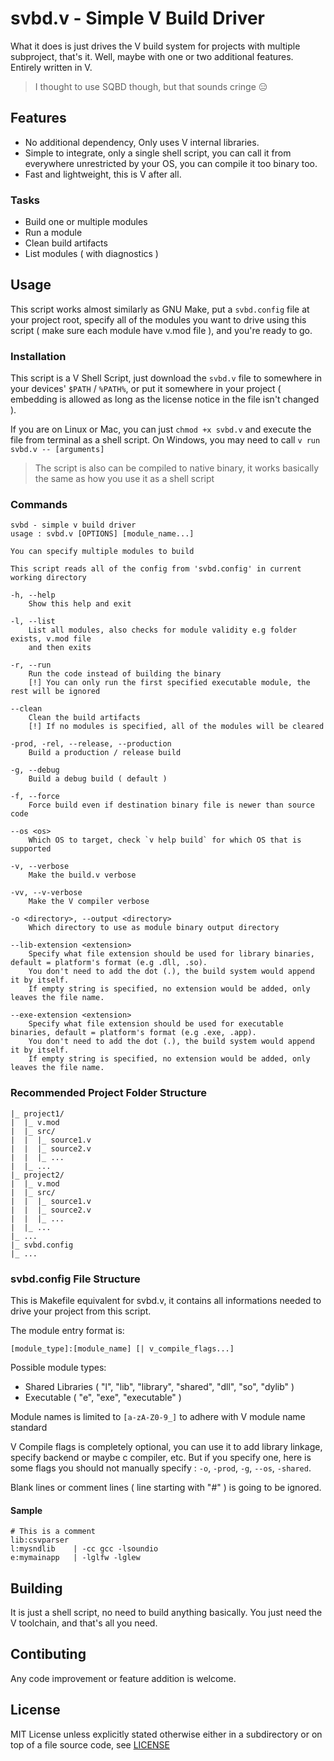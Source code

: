# svbd.v - Simple V Build Driver

What it does is just drives the V build system for projects with multiple subproject, that's it. Well, maybe with one or two additional features. Entirely written in V.

> I thought to use SQBD though, but that sounds cringe 😑

## Features
- No additional dependency, Only uses V internal libraries.
- Simple to integrate, only a single shell script, you can call it from everywhere unrestricted by your OS, you can compile it too binary too.
- Fast and lightweight, this is V after all.

### Tasks
- Build one or multiple modules
- Run a module
- Clean build artifacts
- List modules ( with diagnostics )

## Usage
This script works almost similarly as GNU Make, put a `svbd.config` file at your project root, specify all of the modules
you want to drive using this script ( make sure each module have v.mod file ), and you're ready to go.

### Installation
This script is a V Shell Script, just download the `svbd.v` file to somewhere in your devices' `$PATH` / `%PATH%`, 
or put it somewhere in your project ( embedding is allowed as long as the license notice in the file isn't changed ).

If you are on Linux or Mac, you can just `chmod +x svbd.v` and execute the file from terminal as a shell script. 
On Windows, you may need to call `v run svbd.v -- [arguments]`

> The script is also can be compiled to native binary, it works basically the same as how you use it as a shell script

### Commands
```
svbd - simple v build driver
usage : svbd.v [OPTIONS] [module_name...]

You can specify multiple modules to build

This script reads all of the config from 'svbd.config' in current working directory

-h, --help
	Show this help and exit

-l, --list
	List all modules, also checks for module validity e.g folder exists, v.mod file
	and then exits

-r, --run
	Run the code instead of building the binary
	[!] You can only run the first specified executable module, the rest will be ignored

--clean
	Clean the build artifacts
	[!] If no modules is specified, all of the modules will be cleared

-prod, -rel, --release, --production
	Build a production / release build

-g, --debug
	Build a debug build ( default )

-f, --force
	Force build even if destination binary file is newer than source code

--os <os>
	Which OS to target, check `v help build` for which OS that is supported

-v, --verbose
	Make the build.v verbose

-vv, --v-verbose
	Make the V compiler verbose

-o <directory>, --output <directory>
	Which directory to use as module binary output directory

--lib-extension <extension>
	Specify what file extension should be used for library binaries, default = platform's format (e.g .dll, .so). 
	You don't need to add the dot (.), the build system would append it by itself. 
	If empty string is specified, no extension would be added, only leaves the file name.

--exe-extension <extension>
	Specify what file extension should be used for executable binaries, default = platform's format (e.g .exe, .app). 
	You don't need to add the dot (.), the build system would append it by itself. 
	If empty string is specified, no extension would be added, only leaves the file name.
```

### Recommended Project Folder Structure
```
|_ project1/
|  |_ v.mod
|  |_ src/
|  |  |_ source1.v
|  |  |_ source2.v
|  |  |_ ...
|  |_ ...
|_ project2/
|  |_ v.mod
|  |_ src/
|  |  |_ source1.v
|  |  |_ source2.v
|  |  |_ ...
|  |_ ...
|_ ...
|_ svbd.config
|_ ...
```

### svbd.config File Structure
This is Makefile equivalent for svbd.v, it contains all informations needed to drive your project from this script.

The module entry format is:
```
[module_type]:[module_name] [| v_compile_flags...]
```

Possible module types:
- Shared Libraries ( "l", "lib", "library", "shared", "dll", "so", "dylib" )
- Executable ( "e", "exe", "executable" )

Module names is limited to `[a-zA-Z0-9_]` to adhere with V module name standard

V Compile flags is completely optional, you can use it to add library linkage, specify backend or maybe c compiler, etc. 
But if you specify one, here is some flags you should not manually specify : `-o`, `-prod`, `-g`, `--os`, `-shared`.

Blank lines or comment lines ( line starting with "#" ) is going to be ignored.

#### Sample
```
# This is a comment
lib:csvparser
l:mysndlib    | -cc gcc -lsoundio
e:mymainapp   | -lglfw -lglew
```

## Building
It is just a shell script, no need to build anything basically. You just need the V toolchain, and that's all you need.

## Contibuting
Any code improvement or feature addition is welcome.

## License
MIT License unless explicitly stated otherwise either in a subdirectory or on top of a file source code, see [LICENSE](LICENSE)
